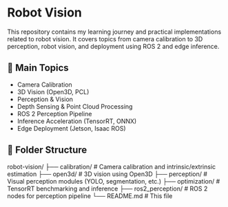 
# Robot Vision

This repository contains my learning journey and practical implementations related to robot vision. It covers topics from camera calibration to 3D perception, robot vision, and deployment using ROS 2 and edge inference.

## 🌟 Main Topics
- Camera Calibration
- 3D Vision (Open3D, PCL)
- Perception & Vision
- Depth Sensing & Point Cloud Processing
- ROS 2 Perception Pipeline
- Inference Acceleration (TensorRT, ONNX)
- Edge Deployment (Jetson, Isaac ROS)

## 📁 Folder Structure
robot-vision/
├── calibration/ # Camera calibration and intrinsic/extrinsic estimation
├── open3d/ # 3D vision using Open3D
├── perception/ # Visual perception modules (YOLO, segmentation, etc.)
├── optimization/ # TensorRT benchmarking and inference
├── ros2_perception/ # ROS 2 nodes for perception pipeline
└── README.md # This file
